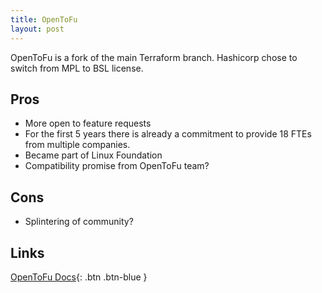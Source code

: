 ```yaml
---
title: OpenToFu
layout: post
---
```

OpenToFu is a fork of the main Terraform branch.
Hashicorp chose to switch from MPL to BSL license. 
## Pros
* More open to feature requests
* For the first 5 years there is already a commitment to provide 18 FTEs from multiple companies.
* Became part of Linux Foundation
* Compatibility promise from OpenToFu team?

## Cons
* Splintering of community?


## Links
[OpenToFu Docs](https://opentofu.org/){: .btn .btn-blue }  